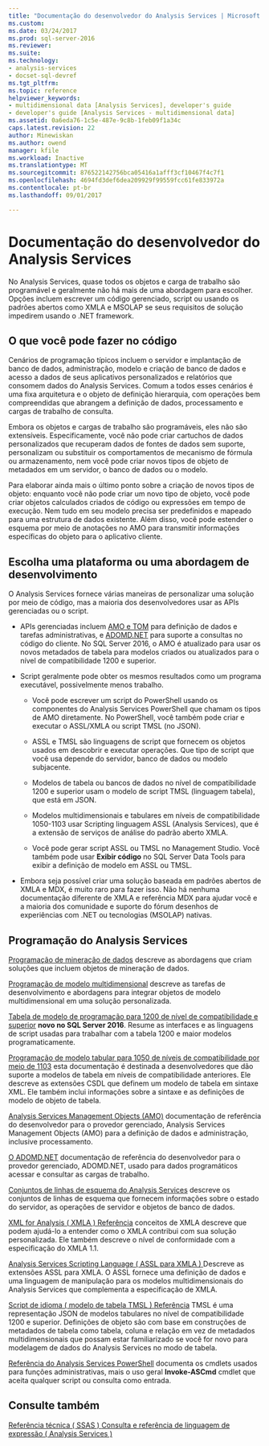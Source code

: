```yaml
---
title: "Documentação do desenvolvedor do Analysis Services | Microsoft Docs"
ms.custom: 
ms.date: 03/24/2017
ms.prod: sql-server-2016
ms.reviewer: 
ms.suite: 
ms.technology:
- analysis-services
- docset-sql-devref
ms.tgt_pltfrm: 
ms.topic: reference
helpviewer_keywords:
- multidimensional data [Analysis Services], developer's guide
- developer's guide [Analysis Services - multidimensional data]
ms.assetid: 0a6eda76-1c5e-487e-9c8b-1feb09f1a34c
caps.latest.revision: 22
author: Minewiskan
ms.author: owend
manager: kfile
ms.workload: Inactive
ms.translationtype: MT
ms.sourcegitcommit: 876522142756bca05416a1afff3cf10467f4c7f1
ms.openlocfilehash: 4694fd3def6dea209929f99559fcc61fe833972a
ms.contentlocale: pt-br
ms.lasthandoff: 09/01/2017

---
```

# <a name="analysis-services-developer-documentation"></a>Documentação do desenvolvedor do Analysis Services
No Analysis Services, quase todos os objetos e carga de trabalho são programável e geralmente não há mais de uma abordagem para escolher.  Opções incluem escrever um código gerenciado, script ou usando os padrões abertos como XMLA e MSOLAP se seus requisitos de solução impedirem usando o .NET framework.

## <a name="what-you-can-accomplish-in-code"></a>O que você pode fazer no código
Cenários de programação típicos incluem o servidor e implantação de banco de dados, administração, modelo e criação de banco de dados e acesso a dados de seus aplicativos personalizados e relatórios que consomem dados do Analysis Services. Comum a todos esses cenários é uma fixa arquitetura e o objeto de definição hierarquia, com operações bem compreendidas que abrangem a definição de dados, processamento e cargas de trabalho de consulta.

Embora os objetos e cargas de trabalho são programáveis, eles não são extensíveis. Especificamente, você não pode criar cartuchos de dados personalizados que recuperam dados de fontes de dados sem suporte, personalizam ou substituir os comportamentos de mecanismo de fórmula ou armazenamento, nem você pode criar novos tipos de objeto de metadados em um servidor, o banco de dados ou o modelo.

Para elaborar ainda mais o último ponto sobre a criação de novos tipos de objeto: enquanto você não pode criar um novo tipo de objeto, você pode criar objetos calculados criados de código ou expressões em tempo de execução. Nem tudo em seu modelo precisa ser predefinidos e mapeado para uma estrutura de dados existente. Além disso, você pode estender o esquema por meio de anotações no AMO para transmitir informações específicas do objeto para o aplicativo cliente.

## <a name="choose-a-platform-or-approach-to-development"></a>Escolha uma plataforma ou uma abordagem de desenvolvimento
O Analysis Services fornece várias maneiras de personalizar uma solução por meio de código, mas a maioria dos desenvolvedores usar as APIs gerenciadas ou o script.

- APIs gerenciadas incluem [AMO e TOM](http://msdn.microsoft.com/library/mt436122.aspx) para definição de dados e tarefas administrativas, e [ADOMD.NET](http://msdn.microsoft.com/library/mt465769.aspx) para suporte a consultas no código do cliente. No SQL Server 2016, o AMO é atualizado para usar os novos metadados de tabela para modelos criados ou atualizados para o nível de compatibilidade 1200 e superior.

- Script geralmente pode obter os mesmos resultados como um programa executável, possivelmente menos trabalho.

  - Você pode escrever um script do PowerShell usando os componentes do Analysis Services PowerShell que chamam os tipos de AMO diretamente. No PowerShell, você também pode criar e executar o ASSL/XMLA ou script TMSL (no JSON).

  - ASSL e TMSL são linguagens de script que fornecem os objetos usados em descobrir e executar operações. Que tipo de script que você usa depende do servidor, banco de dados ou modelo subjacente.

  - Modelos de tabela ou bancos de dados no nível de compatibilidade 1200 e superior usam o modelo de script TMSL (linguagem tabela), que está em JSON.

  - Modelos multidimensionais e tabulares em níveis de compatibilidade 1050-1103 usar Scripting linguagem ASSL (Analysis Services), que é a extensão de serviços de análise do padrão aberto XMLA.

  - Você pode gerar script ASSL ou TMSL no Management Studio. Você também pode usar **Exibir código** no SQL Server Data Tools para exibir a definição de modelo em ASSL ou TMSL.

- Embora seja possível criar uma solução baseada em padrões abertos de XMLA e MDX, é muito raro para fazer isso. Não há nenhuma documentação diferente de XMLA e referência MDX para ajudar você e a maioria dos comunidade e suporte do fórum desenhos de experiências com .NET ou tecnologias (MSOLAP) nativas.

## <a name="programming-in-analysis-services"></a>Programação do Analysis Services
[Programação de mineração de dados](../analysis-services/data-mining-programming.md) descreve as abordagens que criam soluções que incluem objetos de mineração de dados.

[Programação de modelo multidimensional](../analysis-services/multidimensional-models/multidimensional-model-programming.md) descreve as tarefas de desenvolvimento e abordagens para integrar objetos de modelo multidimensional em uma solução personalizada.

[Tabela de modelo de programação para 1200 de nível de compatibilidade e superior](../analysis-services/tabular-model-programming-compatibility-level-1200/tabular-model-programming-for-compatibility-level-1200.md)
**novo no SQL Server 2016**.  Resume as interfaces e as linguagens de script usadas para trabalhar com a tabela 1200 e maior modelos programaticamente.

[Programação de modelo tabular para 1050 de níveis de compatibilidade por meio de 1103](../analysis-services/tabular-model-programming-compatibility-levels-1050-1103/tabular-model-programming-for-compatibility-levels-1050-through-1103.md) esta documentação é destinada a desenvolvedores que dão suporte a modelos de tabela em níveis de compatibilidade anteriores. Ele descreve as extensões CSDL que definem um modelo de tabela em sintaxe XML. Ele também inclui informações sobre a sintaxe e as definições de modelo de objeto de tabela.

[Analysis Services Management Objects (AMO)](https://msdn.microsoft.com/library/mt436122.aspx) documentação de referência do desenvolvedor para o provedor gerenciado, Analysis Services Management Objects (AMO) para a definição de dados e administração, inclusive processamento.

[O ADOMD.NET](http://msdn.microsoft.com/library/mt465769.aspx) documentação de referência do desenvolvedor para o provedor gerenciado, ADOMD.NET, usado para dados programáticos acessar e consultar as cargas de trabalho.

[Conjuntos de linhas de esquema do Analysis Services](../analysis-services/schema-rowsets/analysis-services-schema-rowsets.md) descreve os conjuntos de linhas de esquema que fornecem informações sobre o estado do servidor, as operações de servidor e objetos de banco de dados.

[XML for Analysis &#40; XMLA &#41; Referência](../analysis-services/xmla/xml-for-analysis-xmla-reference.md) conceitos de XMLA descreve que podem ajudá-lo a entender como o XMLA contribui com sua solução personalizada. Ele também descreve o nível de conformidade com a especificação do XMLA 1.1.

[Analysis Services Scripting Language &#40; ASSL para XMLA &#41; ](../analysis-services/scripting/analysis-services-scripting-language-assl-for-xmla.md) Descreve as extensões ASSL para XMLA. O ASSL fornece uma definição de dados e uma linguagem de manipulação para os modelos multidimensionais do Analysis Services que complementa a especificação de XMLA.

[Script de idioma &#40; modelo de tabela TMSL &#41; Referência](../analysis-services/tabular-model-scripting-language-tmsl-reference.md) TMSL é uma representação JSON de modelos tabulares no nível de compatibilidade 1200 e superior. Definições de objeto são com base em construções de metadados de tabela como tabela, coluna e relação em vez de metadados multidimensionais que possam estar familiarizado se você for novo para modelagem de dados do Analysis Services no modo de tabela.

[Referência do Analysis Services PowerShell](../analysis-services/powershell/analysis-services-powershell-reference.md) documenta os cmdlets usados para funções administrativas, mais o uso geral **Invoke-ASCmd** cmdlet que aceita qualquer script ou consulta como entrada.

## <a name="see-also"></a>Consulte também
[Referência técnica &#40; SSAS &#41; ](../analysis-services/powershell/technical-reference-ssas.md) 
 [Consulta e referência de linguagem de expressão &#40; Analysis Services &#41;](http://msdn.microsoft.com/library/gg492188.aspx)


